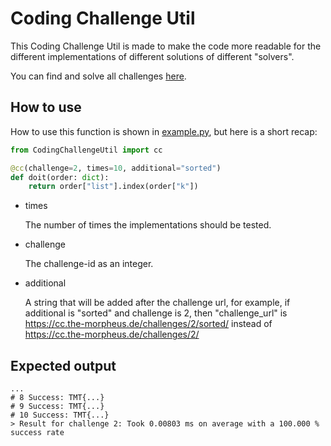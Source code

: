 # Coding Challenge Util
This Coding Challenge Util is made to make
the code more readable for the different implementations
of different solutions of different "solvers".

You can find and solve all challenges [here](https://challenges.the-morpheus.de/).


## How to use
How to use this function is shown in [example.py](example.py), but here is a short recap:
```python
from CodingChallengeUtil import cc

@cc(challenge=2, times=10, additional="sorted")
def doit(order: dict):
    return order["list"].index(order["k"])
```
* times

   The number of times the implementations should be tested.
* challenge
    
    The challenge-id as an integer.
* additional 

   A string that will be added after the challenge url,
   for example, if additional is "sorted" and challenge is 2,
   then "challenge_url" is https://cc.the-morpheus.de/challenges/2/sorted/
   instead of https://cc.the-morpheus.de/challenges/2/

## Expected output
```
...
# 8 Success: TMT{...}
# 9 Success: TMT{...}
# 10 Success: TMT{...}
> Result for challenge 2: Took 0.00803 ms on average with a 100.000 % success rate
```
